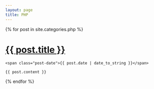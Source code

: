 ```yaml
---
layout: page
title: PHP
---
```


<div class="posts">
  {% for post in site.categories.php %}
  <div class="post">
    <h1 class="post-title">
      <a href="{{ site.url }}/{{ post.url }}">
        {{ post.title }}
      </a>
    </h1>

    <span class="post-date">{{ post.date | date_to_string }}</span>

    {{ post.content }}
  </div>
  {% endfor %}
</div>
